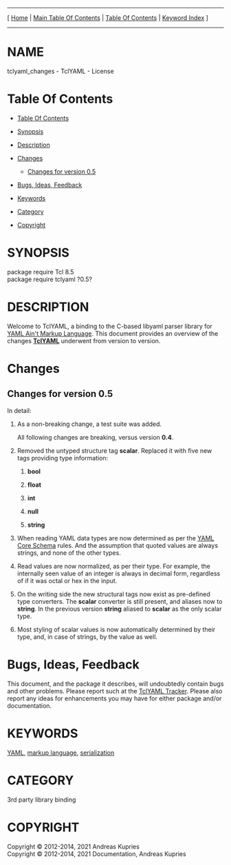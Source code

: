 
[//000000001]: # (tclyaml\_changes \- TclYAML)
[//000000002]: # (Generated from file 'tclyaml\_changes\.man' by tcllib/doctools with format 'markdown')
[//000000003]: # (Copyright &copy; 2012\-2014, 2021 Andreas Kupries)
[//000000004]: # (Copyright &copy; 2012\-2014, 2021 Documentation, Andreas Kupries)
[//000000005]: # (tclyaml\_changes\(n\) 0\.5 doc "TclYAML")

<hr> [ <a href="../../../../../../home">Home</a> &#124; <a
href="../../toc.md">Main Table Of Contents</a> &#124; <a
href="../toc.md">Table Of Contents</a> &#124; <a
href="../../index.md">Keyword Index</a> ] <hr>

# NAME

tclyaml\_changes \- TclYAML \- License

# <a name='toc'></a>Table Of Contents

  - [Table Of Contents](#toc)

  - [Synopsis](#synopsis)

  - [Description](#section1)

  - [Changes](#section2)

      - [Changes for version 0\.5](#subsection1)

  - [Bugs, Ideas, Feedback](#section3)

  - [Keywords](#keywords)

  - [Category](#category)

  - [Copyright](#copyright)

# <a name='synopsis'></a>SYNOPSIS

package require Tcl 8\.5  
package require tclyaml ?0\.5?  

# <a name='description'></a>DESCRIPTION

Welcome to TclYAML, a binding to the C\-based libyaml parser library for [YAML
Ain't Markup Language](http://yaml\.org)\. This document provides an overview
of the changes __[TclYAML](tclyaml\.md)__ underwent from version to
version\.

# <a name='section2'></a>Changes

## <a name='subsection1'></a>Changes for version 0\.5

In detail:

  1. As a non\-breaking change, a test suite was added\.

     All following changes are breaking, versus version __0\.4__\.

  1. Removed the untyped structure tag __scalar__\. Replaced it with five new
     tags providing type information:

       1) __bool__

       1) __float__

       1) __int__

       1) __null__

       1) __string__

  1. When reading YAML data types are now determined as per the [YAML Core
     Schema](https://yaml\.org/spec/1\.2/spec\.html\#id2804923) rules\. And the
     assumption that quoted values are always strings, and none of the other
     types\.

  1. Read values are now normalized, as per their type\. For example, the
     internally seen value of an integer is always in decimal form, regardless
     of if it was octal or hex in the input\.

  1. On the writing side the new structural tags now exist as pre\-defined type
     converters\. The __scalar__ converter is still present, and aliases now
     to __string__\. In the previous version __string__ aliased to
     __scalar__ as the only scalar type\.

  1. Most styling of scalar values is now automatically determined by their
     type, and, in case of strings, by the value as well\.

# <a name='section3'></a>Bugs, Ideas, Feedback

This document, and the package it describes, will undoubtedly contain bugs and
other problems\. Please report such at the [TclYAML
Tracker](https://core\.tcl\-lang\.org/akupries/tclyaml)\. Please also report any
ideas for enhancements you may have for either package and/or documentation\.

# <a name='keywords'></a>KEYWORDS

[YAML](\.\./\.\./index\.md\#yaml), [markup
language](\.\./\.\./index\.md\#markup\_language),
[serialization](\.\./\.\./index\.md\#serialization)

# <a name='category'></a>CATEGORY

3rd party library binding

# <a name='copyright'></a>COPYRIGHT

Copyright &copy; 2012\-2014, 2021 Andreas Kupries  
Copyright &copy; 2012\-2014, 2021 Documentation, Andreas Kupries
